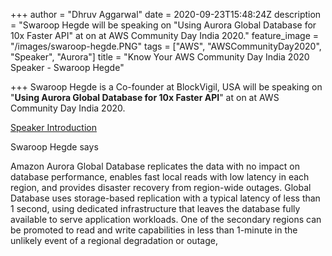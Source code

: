 +++
author = "Dhruv Aggarwal"
date = 2020-09-23T15:48:24Z
description = "Swaroop Hegde will be speaking on \"Using Aurora Global Database for 10x Faster API\" at <time> on <date> at AWS Community Day India 2020."
feature_image = "/images/swaroop-hegde.PNG"
tags = ["AWS", "AWSCommunityDay2020", "Speaker", "Aurora"]
title = "Know Your AWS Community Day India 2020 Speaker - Swaroop Hegde"

+++
Swaroop Hegde is a Co-founder at BlockVigil, USA will be speaking on "**Using Aurora Global Database for 10x Faster API**" at <time> on <date> at AWS Community Day India 2020.

[Speaker Introduction]()<Add URL>

<Adding summary from Intro video of speaker>Swaroop Hegde says

Amazon Aurora Global Database replicates the data with no impact on database performance, enables fast local reads with low latency in each region, and provides disaster recovery from region-wide outages. Global Database uses storage-based replication with a typical latency of less than 1 second, using dedicated infrastructure that leaves the database fully available to serve application workloads. One of the secondary regions can be promoted to read and write capabilities in less than 1-minute in the unlikely event of a regional degradation or outage,